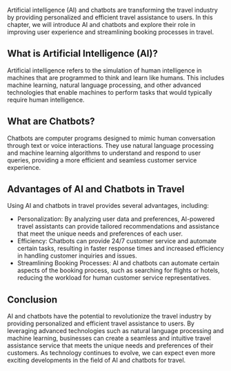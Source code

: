 
Artificial intelligence (AI) and chatbots are transforming the travel industry by providing personalized and efficient travel assistance to users. In this chapter, we will introduce AI and chatbots and explore their role in improving user experience and streamlining booking processes in travel.

What is Artificial Intelligence (AI)?
-------------------------------------

Artificial intelligence refers to the simulation of human intelligence in machines that are programmed to think and learn like humans. This includes machine learning, natural language processing, and other advanced technologies that enable machines to perform tasks that would typically require human intelligence.

What are Chatbots?
------------------

Chatbots are computer programs designed to mimic human conversation through text or voice interactions. They use natural language processing and machine learning algorithms to understand and respond to user queries, providing a more efficient and seamless customer service experience.

Advantages of AI and Chatbots in Travel
---------------------------------------

Using AI and chatbots in travel provides several advantages, including:

* Personalization: By analyzing user data and preferences, AI-powered travel assistants can provide tailored recommendations and assistance that meet the unique needs and preferences of each user.
* Efficiency: Chatbots can provide 24/7 customer service and automate certain tasks, resulting in faster response times and increased efficiency in handling customer inquiries and issues.
* Streamlining Booking Processes: AI and chatbots can automate certain aspects of the booking process, such as searching for flights or hotels, reducing the workload for human customer service representatives.

Conclusion
----------

AI and chatbots have the potential to revolutionize the travel industry by providing personalized and efficient travel assistance to users. By leveraging advanced technologies such as natural language processing and machine learning, businesses can create a seamless and intuitive travel assistance service that meets the unique needs and preferences of their customers. As technology continues to evolve, we can expect even more exciting developments in the field of AI and chatbots for travel.

